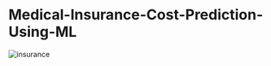 # Medical-Insurance-Cost-Prediction-Using-ML

![insurance](https://github.com/badarunnisats/Medical-Insurance-Cost-Prediction-Using-ML/assets/109198401/9563997d-0273-4930-9e36-341a69d0d4cd)
